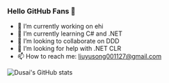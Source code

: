 ### Hello GitHub Fans 👋

- 🔭 I’m currently working on ehi
- 🌱 I’m currently learning C# and .NET
- 👯 I’m looking to collaborate on DDD
- 🤔 I’m looking for help with .NET CLR
- 📫 How to reach me: liuyusong001127@gmail.com

![Dusai's GitHub stats](https://github-readme-stats.vercel.app/api?username=EasonLiu&show_icons=true&theme=radical)
